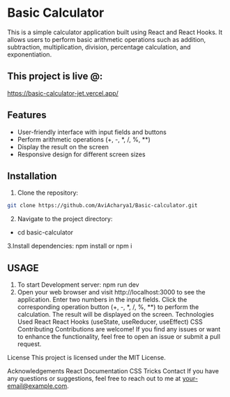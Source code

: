 # Basic Calculator

This is a simple calculator application built using React and React Hooks. It allows users to perform basic arithmetic operations such as addition, subtraction, multiplication, division, percentage calculation, and exponentiation.

## This project is live @:
https://basic-calculator-jet.vercel.app/

## Features

- User-friendly interface with input fields and buttons
- Perform arithmetic operations (+, -, *, /, %, **)
- Display the result on the screen
- Responsive design for different screen sizes

## Installation

1. Clone the repository:

```bash
git clone https://github.com/AviAcharya1/Basic-calculator.git
```
2. Navigate to the project directory:
- cd basic-calculator
  
3.Install dependencies: npm install or npm i 

## USAGE

1. To start Development server: npm run dev
2. Open your web browser and visit http://localhost:3000 to see the application.
Enter two numbers in the input fields.
Click the corresponding operation button (+, -, *, /, %, **) to perform the calculation.
The result will be displayed on the screen.
Technologies Used
React
React Hooks (useState, useReducer, useEffect)
CSS
Contributing
Contributions are welcome! If you find any issues or want to enhance the functionality, feel free to open an issue or submit a pull request.

License
This project is licensed under the MIT License.

Acknowledgements
React Documentation
CSS Tricks
Contact
If you have any questions or suggestions, feel free to reach out to me at your-email@example.com.
   






